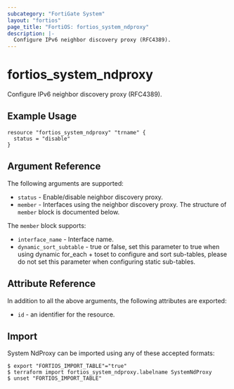 ```yaml
---
subcategory: "FortiGate System"
layout: "fortios"
page_title: "FortiOS: fortios_system_ndproxy"
description: |-
  Configure IPv6 neighbor discovery proxy (RFC4389).
---
```


# fortios_system_ndproxy
Configure IPv6 neighbor discovery proxy (RFC4389).

## Example Usage

```hcl
resource "fortios_system_ndproxy" "trname" {
  status = "disable"
}
```

## Argument Reference


The following arguments are supported:

* `status` - Enable/disable neighbor discovery proxy.
* `member` - Interfaces using the neighbor discovery proxy. The structure of `member` block is documented below.

The `member` block supports:

* `interface_name` - Interface name.
* `dynamic_sort_subtable` - true or false, set this parameter to true when using dynamic for_each + toset to configure and sort sub-tables, please do not set this parameter when configuring static sub-tables.

## Attribute Reference

In addition to all the above arguments, the following attributes are exported:
* `id` - an identifier for the resource.

## Import

System NdProxy can be imported using any of these accepted formats:
```
$ export "FORTIOS_IMPORT_TABLE"="true"
$ terraform import fortios_system_ndproxy.labelname SystemNdProxy
$ unset "FORTIOS_IMPORT_TABLE"
```
